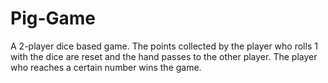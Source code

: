 # Pig-Game
A 2-player dice based game.
The points collected by the player who rolls 1 with the dice are reset and the hand passes to the other player.
The player who reaches a certain number wins the game.
